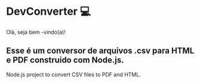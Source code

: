 # DevConverter 💻

Olá, seja bem -vindo(a)! 

Esse é um conversor de arquivos .csv para HTML e PDF construido com Node.js.
---
Node.js project to convert CSV files to PDF and HTML. 
